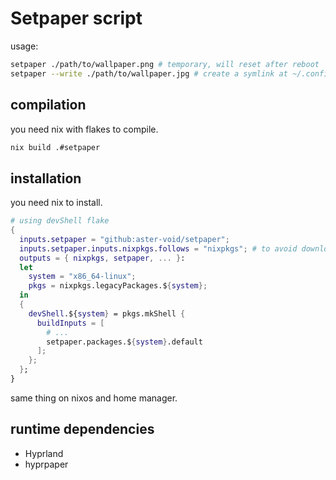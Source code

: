 # Setpaper script

usage:

```sh
setpaper ./path/to/wallpaper.png # temporary, will reset after reboot
setpaper --write ./path/to/wallpaper.jpg # create a symlink at ~/.config/wallpaper as well as changing the paper
```
## compilation

you need nix with flakes to compile.

```sh
nix build .#setpaper
```

## installation

you need nix to install.

```nix
# using devShell flake
{
  inputs.setpaper = "github:aster-void/setpaper";
  inputs.setpaper.inputs.nixpkgs.follows = "nixpkgs"; # to avoid downloading unnecessary nixpkgs
  outputs = { nixpkgs, setpaper, ... }:
  let
    system = "x86_64-linux";
    pkgs = nixpkgs.legacyPackages.${system};
  in
  {
    devShell.${system} = pkgs.mkShell {
      buildInputs = [
        # ...
        setpaper.packages.${system}.default
      ];
    };
  };
}
```

same thing on nixos and home manager.

## runtime dependencies

- Hyprland
- hyprpaper
